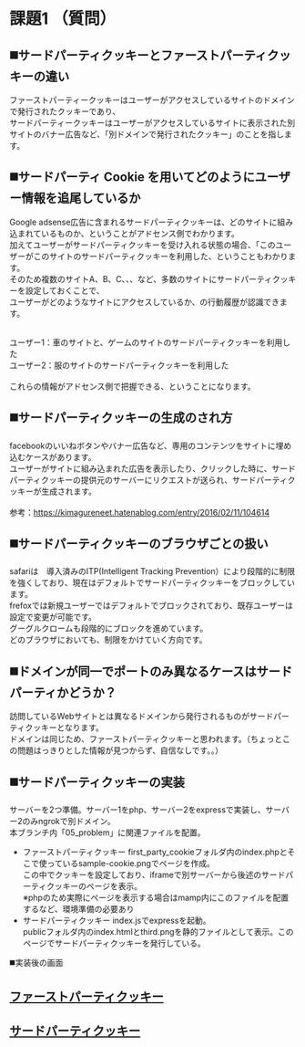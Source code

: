 # 課題1 （質問）

## ◼️サードパーティクッキーとファーストパーティクッキーの違い
ファーストパーティークッキーはユーザーがアクセスしているサイトのドメインで発行されたクッキーであり、<br>
サードパーティークッキーはユーザーがアクセスしているサイトに表示された別サイトのバナー広告など、「別ドメインで発行されたクッキー」のことを指します。<br>


## ◼️サードパーティ Cookie を用いてどのようにユーザー情報を追尾しているか

Google adsense広告に含まれるサードパーティクッキーは、どのサイトに組み込まれているものか、ということがアドセンス側でわかります。<br>
加えてユーザーがサードパーティクッキーを受け入れる状態の場合、「このユーザーがこのサイトのサードパーティクッキーを利用した、ということもわかります。<br>
そのため複数のサイトA、B、C、、、など、多数のサイトにサードパーティクッキーを設定しておくことで、<br>
ユーザーがどのようなサイトにアクセスしているか、の行動履歴が認識できます。<br><br>

ユーザー1：車のサイトと、ゲームのサイトのサードパーティクッキーを利用した<br>
ユーザー2：服のサイトのサードパーティクッキーを利用した<br><br>
これらの情報がアドセンス側で把握できる、ということになります。<br>

## ◼️サードパーティクッキーの生成のされ方

facebookのいいねボタンやバナー広告など、専用のコンテンツをサイトに埋め込むケースがあります。<br>
ユーザーがサイトに組み込まれた広告を表示したり、クリックした時に、サードパーティクッキーの提供元のサーバーにリクエストが送られ、サードパーティクッキーが生成されます。<br><br>
参考：https://kimagureneet.hatenablog.com/entry/2016/02/11/104614<br>


## ◼️サードパーティクッキーのブラウザごとの扱い
safariは　導入済みのITP(Intelligent Tracking Prevention）により段階的に制限を強くしており、現在はデフォルトでサードパーティクッキーをブロックしています。<br>
frefoxでは新規ユーザーではデフォルトでブロックされており、既存ユーザーは設定で変更が可能です。<br>
グーグルクロームも段階的にブロックを進めています。<br>
どのブラウザにおいても、制限をかけていく方向です。<br>

## ◼️ドメインが同一でポートのみ異なるケースはサードパーティかどうか？
訪問しているWebサイトとは異なるドメインから発行されるものがサードパーティクッキーとなります。<br>
ドメインは同じため、ファーストパーティクッキーと思われます。（ちょっとこの問題はっきりとした情報が見つからず、自信なしです。。）<br>


## ◼️サードパーティクッキーの実装
サーバーを2つ準備。サーバー1をphp、サーバー2をexpressで実装し、サーバー2のみngrokで別ドメイン。<br>
本ブランチ内「05_problem」に関連ファイルを配置。<br>
- ファーストパーティクッキー
    first_party_cookieフォルダ内のindex.phpとそこで使っているsample-cookie.pngでページを作成。<br>
    この中でクッキーを設定しており、iframeで別サーバーから後述のサードパーティクッキーのページを表示。<br>
    ※phpのため実際にページを表示する場合はmamp内にこのファイルを配置するなど、環境準備の必要あり<br>
- サードパーティクッキー
    index.jsでexpressを起動。<br>
    publicフォルダ内のindex.htmlとthird.pngを静的ファイルとして表示。このページでサードパーティクッキーを発行している。<br>

◼️実装後の画面
## [ファーストパーティクッキー](./1st.png)
## [サードパーティクッキー](./3rd.png)

